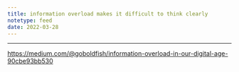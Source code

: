 ```yaml
---
title: information overload makes it difficult to think clearly
notetype: feed
date: 2022-03-28
---
```



---

https://medium.com/@goboldfish/information-overload-in-our-digital-age-90cbe93bb530